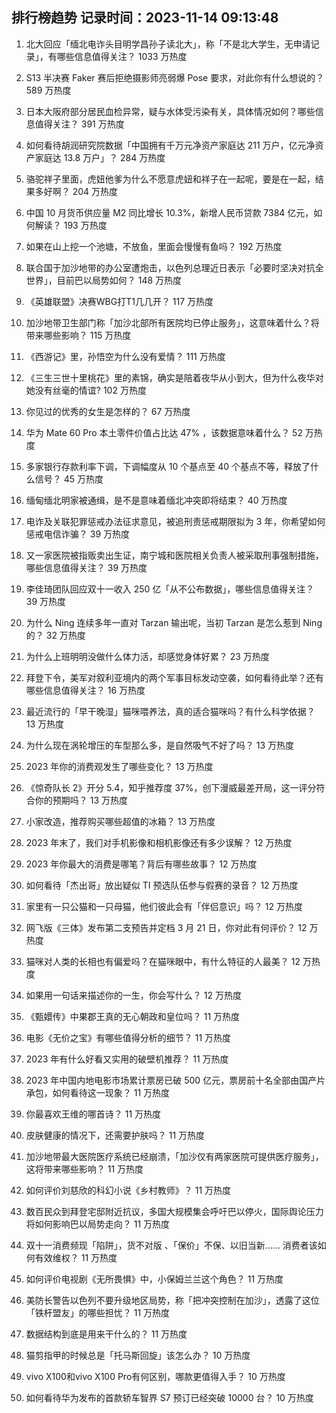 
## 排行榜趋势 记录时间：2023-11-14 09:13:48
  
  1. 北大回应「缅北电诈头目明学昌孙子读北大」，称「不是北大学生，无申请记录」，有哪些信息值得关注？ 1033 万热度
    
  2. S13 半决赛 Faker 赛后拒绝摄影师亮弱爆 Pose 要求，对此你有什么想说的？ 589 万热度
    
  3. 日本大阪府部分居民血检异常，疑与水体受污染有关，具体情况如何？哪些信息值得关注？ 391 万热度
    
  4. 如何看待胡润研究院数据「中国拥有千万元净资产家庭达 211 万户，亿元净资产家庭达 13.8 万户」？ 284 万热度
    
  5. 骆驼祥子里面，虎妞他爹为什么不愿意虎妞和祥子在一起呢，要是在一起，结果多好啊？ 204 万热度
    
  6. 中国 10 月货币供应量 M2 同比增长 10.3%，新增人民币贷款 7384 亿元，如何解读？ 193 万热度
    
  7. 如果在山上挖一个池塘，不放鱼，里面会慢慢有鱼吗？ 192 万热度
    
  8. 联合国于加沙地带的办公室遭炮击，以色列总理近日表示「必要时坚决对抗全世界」，目前巴以局势如何？ 148 万热度
    
  9. 《英雄联盟》决赛WBG打T1几几开？ 117 万热度
    
  10. 加沙地带卫生部门称「加沙北部所有医院均已停止服务」，这意味着什么？将带来哪些影响？ 115 万热度
    
  11. 《西游记》里，孙悟空为什么没有爱情？ 111 万热度
    
  12. 《三生三世十里桃花》里的素锦，确实是陪着夜华从小到大，但为什么夜华对她没有丝毫的情谊? 102 万热度
    
  13. 你见过的优秀的女生是怎样的？ 67 万热度
    
  14. 华为 Mate 60 Pro 本土零件价值占比达 47% ，该数据意味着什么？ 52 万热度
    
  15. 多家银行存款利率下调，下调幅度从 10 个基点至 40 个基点不等，释放了什么信号？ 45 万热度
    
  16. 缅甸缅北明家被通缉，是不是意味着缅北冲突即将结束？ 40 万热度
    
  17. 电诈及关联犯罪惩戒办法征求意见，被追刑责惩戒期限拟为 3 年，你希望如何惩戒电信诈骗？ 39 万热度
    
  18. 又一家医院被指贩卖出生证，南宁城和医院相关负责人被采取刑事强制措施，哪些信息值得关注？ 39 万热度
    
  19. 李佳琦团队回应双十一收入 250 亿「从不公布数据」，哪些信息值得关注？ 39 万热度
    
  20. 为什么 Ning 连续多年一直对 Tarzan 输出呢，当初 Tarzan 是怎么惹到 Ning 的？ 32 万热度
    
  21. 为什么上班明明没做什么体力活，却感觉身体好累？ 23 万热度
    
  22. 拜登下令，美军对叙利亚境内的两个军事目标发动空袭，如何看待此举？还有哪些信息值得关注？ 16 万热度
    
  23. 最近流行的「早干晚湿」猫咪喂养法，真的适合猫咪吗？有什么科学依据？ 13 万热度
    
  24. 为什么现在涡轮增压的车型那么多，是自然吸气不好了吗？ 13 万热度
    
  25. 2023 年你的消费观发生了哪些变化？ 13 万热度
    
  26. 《惊奇队长 2》开分 5.4，知乎推荐度 37%，创下漫威最差开局，这一评分符合你的预期吗？ 13 万热度
    
  27. 小家改造，推荐购买哪些超值的冰箱？ 13 万热度
    
  28. 2023 年末了，我们对手机影像和相机影像还有多少误解？ 12 万热度
    
  29. 2023 年你最大的消费是哪笔？背后有哪些故事？ 12 万热度
    
  30. 如何看待「杰出哥」放出疑似 TI 预选队伍参与假赛的录音？ 12 万热度
    
  31. 家里有一只公猫和一只母猫，他们彼此会有「伴侣意识」吗？ 12 万热度
    
  32. 网飞版《三体》发布第二支预告并定档 3 月 21 日，你对此有何评价？ 12 万热度
    
  33. 猫咪对人类的长相也有偏爱吗？在猫咪眼中，有什么特征的人最美？ 12 万热度
    
  34. 如果用一句话来描述你的一生，你会写什么？ 12 万热度
    
  35. 《甄嬛传》中果郡王真的无心朝政和皇位吗？ 11 万热度
    
  36. 电影《无价之宝》有哪些值得分析的细节？ 11 万热度
    
  37. 2023 年有什么好看又实用的破壁机推荐？ 11 万热度
    
  38. 2023 年中国内地电影市场累计票房已破 500 亿元，票房前十名全部由国产片承包，如何看待这一现象？ 11 万热度
    
  39. 你最喜欢王维的哪首诗？ 11 万热度
    
  40. 皮肤健康的情况下，还需要护肤吗？ 11 万热度
    
  41. 加沙地带最大医院医疗系统已经崩溃，「加沙仅有两家医院可提供医疗服务」，这将带来哪些影响？ 11 万热度
    
  42. 如何评价刘慈欣的科幻小说《乡村教师》？ 11 万热度
    
  43. 数百民众到拜登宅邸附近抗议，多国大规模集会呼吁巴以停火，国际舆论压力将如何影响巴以局势走向？ 11 万热度
    
  44. 双十一消费频现「陷阱」，货不对版 、「保价」不保、以旧当新…… 消费者该如何有效维权？ 11 万热度
    
  45. 如何评价电视剧《无所畏惧》中，小保姆兰兰这个角色？ 11 万热度
    
  46. 美防长警告以色列不要升级地区局势，称「把冲突控制在加沙」，透露了这位「铁杆盟友」的哪些担忧？ 11 万热度
    
  47. 数据结构到底是用来干什么的？ 11 万热度
    
  48. 猫剪指甲的时候总是「托马斯回旋」该怎么办？ 10 万热度
    
  49. vivo X100和vivo X100 Pro有何区别，哪款更值得入手？ 10 万热度
    
  50. 如何看待华为发布的首款轿车智界 S7 预订已经突破 10000 台？ 10 万热度
    